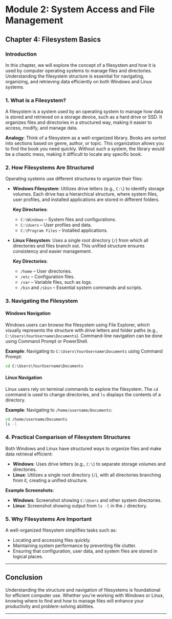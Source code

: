 # Module 2: System Access and File Management

## Chapter 4: Filesystem Basics

### Introduction
In this chapter, we will explore the concept of a filesystem and how it is used by computer operating systems to manage files and directories. Understanding the filesystem structure is essential for navigating, organizing, and retrieving data efficiently on both Windows and Linux systems.

### 1. What is a Filesystem?
A filesystem is a system used by an operating system to manage how data is stored and retrieved on a storage device, such as a hard drive or SSD. It organizes files and directories in a structured way, making it easier to access, modify, and manage data.

**Analogy**: Think of a filesystem as a well-organized library. Books are sorted into sections based on genre, author, or topic. This organization allows you to find the book you need quickly. Without such a system, the library would be a chaotic mess, making it difficult to locate any specific book.

### 2. How Filesystems Are Structured
Operating systems use different structures to organize their files:

- **Windows Filesystem**: Utilizes drive letters (e.g., `C:\`) to identify storage volumes. Each drive has a hierarchical structure, where system files, user profiles, and installed applications are stored in different folders.

  **Key Directories**:
  - `C:\Windows` – System files and configurations.
  - `C:\Users` – User profiles and data.
  - `C:\Program Files` – Installed applications.

- **Linux Filesystem**: Uses a single root directory (`/`) from which all directories and files branch out. This unified structure ensures consistency and easier management.

  **Key Directories**:
  - `/home` – User directories.
  - `/etc` – Configuration files.
  - `/var` – Variable files, such as logs.
  - `/bin` and `/sbin` – Essential system commands and scripts.

### 3. Navigating the Filesystem

#### Windows Navigation
Windows users can browse the filesystem using File Explorer, which visually represents the structure with drive letters and folder paths (e.g., `C:\Users\YourUsername\Documents`). Command-line navigation can be done using Command Prompt or PowerShell.

**Example**: Navigating to `C:\Users\YourUsername\Documents` using Command Prompt:
```cmd
cd C:\Users\YourUsername\Documents
```

#### Linux Navigation
Linux users rely on terminal commands to explore the filesystem. The `cd` command is used to change directories, and `ls` displays the contents of a directory.

**Example**: Navigating to `/home/username/Documents`:
```bash
cd /home/username/Documents
ls -l
```

### 4. Practical Comparison of Filesystem Structures
Both Windows and Linux have structured ways to organize files and make data retrieval efficient:

- **Windows**: Uses drive letters (e.g., `C:\`) to separate storage volumes and directories.
- **Linux**: Utilizes a single root directory (`/`), with all directories branching from it, creating a unified structure.

**Example Screenshots**:
- **Windows**: Screenshot showing `C:\Users` and other system directories.
- **Linux**: Screenshot showing output from `ls -l` in the `/` directory.

### 5. Why Filesystems Are Important
A well-organized filesystem simplifies tasks such as:

- Locating and accessing files quickly.
- Maintaining system performance by preventing file clutter.
- Ensuring that configuration, user data, and system files are stored in logical places.

---

## Conclusion
Understanding the structure and navigation of filesystems is foundational for efficient computer use. Whether you're working with Windows or Linux, knowing where to find and how to manage files will enhance your productivity and problem-solving abilities.

---
